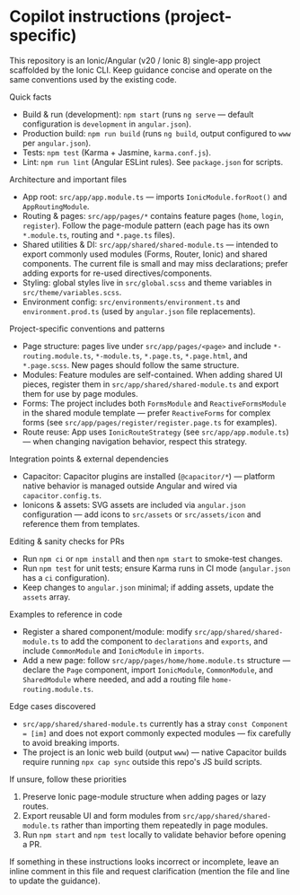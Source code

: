 <!-- Short, actionable guidance for AI coding agents working on this Ionic + Angular project -->
# Copilot instructions (project-specific)

This repository is an Ionic/Angular (v20 / Ionic 8) single-app project scaffolded by the Ionic CLI.
Keep guidance concise and operate on the same conventions used by the existing code.

Quick facts
- Build & run (development): `npm start` (runs `ng serve` — default configuration is `development` in `angular.json`).
- Production build: `npm run build` (runs `ng build`, output configured to `www` per `angular.json`).
- Tests: `npm test` (Karma + Jasmine, `karma.conf.js`).
- Lint: `npm run lint` (Angular ESLint rules). See `package.json` for scripts.

Architecture and important files
- App root: `src/app/app.module.ts` — imports `IonicModule.forRoot()` and `AppRoutingModule`.
- Routing & pages: `src/app/pages/*` contains feature pages (`home`, `login`, `register`). Follow the page-module pattern (each page has its own `*.module.ts`, routing and `*.page.ts` files).
- Shared utilities & DI: `src/app/shared/shared-module.ts` — intended to export commonly used modules (Forms, Router, Ionic) and shared components. The current file is small and may miss declarations; prefer adding exports for re-used directives/components.
- Styling: global styles live in `src/global.scss` and theme variables in `src/theme/variables.scss`.
- Environment config: `src/environments/environment.ts` and `environment.prod.ts` (used by `angular.json` file replacements).

Project-specific conventions and patterns
- Page structure: pages live under `src/app/pages/<page>` and include `*-routing.module.ts`, `*-module.ts`, `*.page.ts`, `*.page.html`, and `*.page.scss`. New pages should follow the same structure.
- Modules: Feature modules are self-contained. When adding shared UI pieces, register them in `src/app/shared/shared-module.ts` and export them for use by page modules.
- Forms: The project includes both `FormsModule` and `ReactiveFormsModule` in the shared module template — prefer `ReactiveForms` for complex forms (see `src/app/pages/register/register.page.ts` for examples).
- Route reuse: App uses `IonicRouteStrategy` (see `src/app/app.module.ts`) — when changing navigation behavior, respect this strategy.

Integration points & external dependencies
- Capacitor: Capacitor plugins are installed (`@capacitor/*`) — platform native behavior is managed outside Angular and wired via `capacitor.config.ts`.
- Ionicons & assets: SVG assets are included via `angular.json` configuration — add icons to `src/assets` or `src/assets/icon` and reference them from templates.

Editing & sanity checks for PRs
- Run `npm ci` or `npm install` and then `npm start` to smoke-test changes.
- Run `npm test` for unit tests; ensure Karma runs in CI mode (`angular.json` has a `ci` configuration).
- Keep changes to `angular.json` minimal; if adding assets, update the `assets` array.

Examples to reference in code
- Register a shared component/module: modify `src/app/shared/shared-module.ts` to add the component to `declarations` and `exports`, and include `CommonModule` and `IonicModule` in `imports`.
- Add a new page: follow `src/app/pages/home/home.module.ts` structure — declare the `Page` component, import `IonicModule`, `CommonModule`, and `SharedModule` where needed, and add a routing file `home-routing.module.ts`.

Edge cases discovered
- `src/app/shared/shared-module.ts` currently has a stray `const Component = [im]` and does not export commonly expected modules — fix carefully to avoid breaking imports.
- The project is an Ionic web build (output `www`) — native Capacitor builds require running `npx cap sync` outside this repo's JS build scripts.

If unsure, follow these priorities
1. Preserve Ionic page-module structure when adding pages or lazy routes.
2. Export reusable UI and form modules from `src/app/shared/shared-module.ts` rather than importing them repeatedly in page modules.
3. Run `npm start` and `npm test` locally to validate behavior before opening a PR.

If something in these instructions looks incorrect or incomplete, leave an inline comment in this file and request clarification (mention the file and line to update the guidance).
